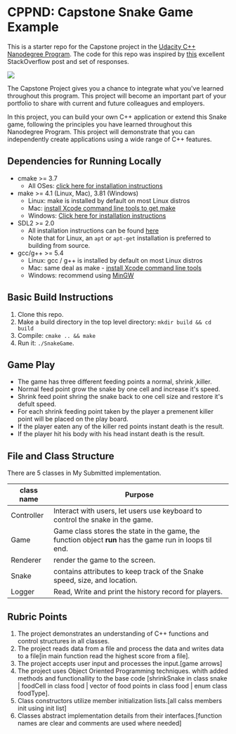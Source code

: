 # CPPND: Capstone Snake Game Example

This is a starter repo for the Capstone project in the [Udacity C++ Nanodegree Program](https://www.udacity.com/course/c-plus-plus-nanodegree--nd213). The code for this repo was inspired by [this](https://codereview.stackexchange.com/questions/212296/snake-game-in-c-with-sdl) excellent StackOverflow post and set of responses.

<img src="snake_game.gif"/>

The Capstone Project gives you a chance to integrate what you've learned throughout this program. This project will become an important part of your portfolio to share with current and future colleagues and employers.

In this project, you can build your own C++ application or extend this Snake game, following the principles you have learned throughout this Nanodegree Program. This project will demonstrate that you can independently create applications using a wide range of C++ features.

## Dependencies for Running Locally
* cmake >= 3.7
  * All OSes: [click here for installation instructions](https://cmake.org/install/)
* make >= 4.1 (Linux, Mac), 3.81 (Windows)
  * Linux: make is installed by default on most Linux distros
  * Mac: [install Xcode command line tools to get make](https://developer.apple.com/xcode/features/)
  * Windows: [Click here for installation instructions](http://gnuwin32.sourceforge.net/packages/make.htm)
* SDL2 >= 2.0
  * All installation instructions can be found [here](https://wiki.libsdl.org/Installation)
  * Note that for Linux, an `apt` or `apt-get` installation is preferred to building from source.
* gcc/g++ >= 5.4
  * Linux: gcc / g++ is installed by default on most Linux distros
  * Mac: same deal as make - [install Xcode command line tools](https://developer.apple.com/xcode/features/)
  * Windows: recommend using [MinGW](http://www.mingw.org/)

## Basic Build Instructions

1. Clone this repo.
2. Make a build directory in the top level directory: `mkdir build && cd build`
3. Compile: `cmake .. && make`
4. Run it: `./SnakeGame`.

## Game Play
  * The game has three different feeding points a normal, shrink ,killer.
  * Normal feed point grow the snake by one cell and increase it's speed.
  * Shrink feed point shring the snake back to one cell size and restore it's defult speed.
  * For each shrink feeding point taken by the player a premenent killer point will be placed on the play board.
  * If the player eaten any of the killer red points instant death is the result.
  * If the player hit his body with his head instant death is the result.

## File and Class Structure

There are 5 classes in My Submitted implementation.<br>

| class name | Purpose                                                                                                 |
| ---------- | ------------------------------------------------------------------------------------------------------- |
| Controller | Interact with users, let users use keyboard to control the snake in the game.                           |
| Game       | Game class stores the state in the game, the function object **run** has the game run in loops til end. |
| Renderer   | render the game to the screen.                                                                          |
| Snake      | contains attributes to keep track of the Snake speed, size, and location.                               |
| Logger     | Read, Write and print the history record for players.                                                   |

## Rubric Points 

1. The project demonstrates an understanding of C++ functions and control structures in all classes.
2. The project reads data from a file and process the data and writes data to a file[in main function read the highest score from a file].
3. The project accepts user input and processes the input.[game arrows]
4. The project uses Object Oriented Programming techniques. whith added methods and functionallity to the base code [shrinkSnake in class snake | foodCell in class food | vector of food points in class food | enum class foodType].
5. Class constructors utilize member initialization lists.[all calss members init using init list]
6. Classes abstract implementation details from their interfaces.[function names are clear and comments are used where needed]   

   
